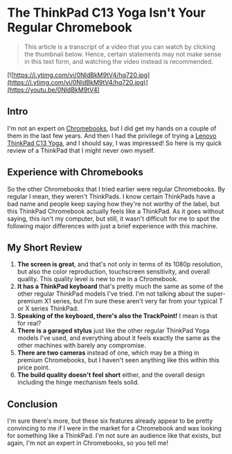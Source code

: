 # The ThinkPad C13 Yoga Isn't Your Regular Chromebook

> This article is a transcript of a video that you can watch by clicking the thumbnail below. Hence, certain statements may not make sense in this text form, and watching the video instead is recommended.

[![https://i.ytimg.com/vi/0NldBkM9tV4/hq720.jpg](https://i.ytimg.com/vi/0NldBkM9tV4/hq720.jpg)](https://youtu.be/0NldBkM9tV4)

## Intro

I'm not an expert on [Chromebooks](https://www.google.com/chromebook/), but I did get my hands on a couple of them in the last few years. And then I had the privilege of trying a [Lenovo ThinkPad C13 Yoga](https://www.lenovo.com/gb/en/p/laptops/thinkpad/thinkpadc/thinkpad-c13-yoga-chromebook-enterprise/22tpc13c3y1), and I should say, I was impressed! So here is my quick review of a ThinkPad that I might never own myself.

## Experience with Chromebooks

So the other Chromebooks that I tried earlier were regular Chromebooks. By regular I mean, they weren't ThinkPads. I know certain ThinkPads have a bad name and people keep saying how they're not worthy of the label, but this ThinkPad Chromebook actually feels like a ThinkPad. As it goes without saying, this isn't my computer, but still, it wasn't difficult for me to spot the following major differences with just a brief experience with this machine.

## My Short Review

1. **The screen is great**, and that's not only in terms of its 1080p resolution, but also the color reproduction, touchscreen sensitivity, and overall quality. This quality level is new to me in a Chromebook.
2. **It has a ThinkPad keyboard** that's pretty much the same as some of the other regular ThinkPad models I've tried. I'm not talking about the super-premium X1 series, but I'm sure these aren't very far from your typical T or X series ThinkPad.
3. **Speaking of the keyboard, there's also the TrackPoint!** I mean is that for real?
4. **There is a garaged stylus** just like the other regular ThinkPad Yoga models I've used, and everything about it feels exactly the same as the other machines with barely any compromise.
5. **There are two cameras** instead of one, which may be a thing in premium Chromebooks, but I haven't seen anything like this within this price point.
6. **The build quality doesn't feel short** either, and the overall design including the hinge mechanism feels solid.

## Conclusion

I'm sure there's more, but these six features already appear to be pretty convincing to me if I were in the market for a Chromebook and was looking for something like a ThinkPad. I'm not sure an audience like that exists, but again, I'm not an expert in Chromebooks, so you tell me!
